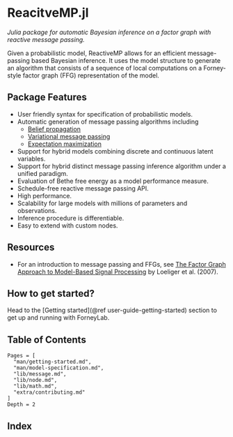 ReacitveMP.jl
=============

*Julia package for automatic Bayesian inference on a factor graph with reactive message passing.*

Given a probabilistic model, ReactiveMP allows for an efficient message-passing based Bayesian inference. It uses the model structure to generate an algorithm that consists of a sequence of local computations on a Forney-style factor graph (FFG) representation of the model.

## Package Features

- User friendly syntax for specification of probabilistic models.
- Automatic generation of message passing algorithms including
    - [Belief propagation](https://en.wikipedia.org/wiki/Belief_propagation)
    - [Variational message passing](https://en.wikipedia.org/wiki/Variational_message_passing)
    - [Expectation maximization](https://en.wikipedia.org/wiki/Expectation-maximization_algorithm)
- Support for hybrid models combining discrete and continuous latent variables.
- Support for hybrid distinct message passing inference algorithm under a unified paradigm.
- Evaluation of Bethe free energy as a model performance measure.
- Schedule-free reactive message passing API.
- High performance.
- Scalability for large models with millions of parameters and observations.
- Inference procedure is differentiable.
- Easy to extend with custom nodes.

## Resources

- For an introduction to message passing and FFGs, see [The Factor Graph Approach to Model-Based Signal Processing](https://ieeexplore.ieee.org/document/4282128/) by Loeliger et al. (2007).

## How to get started?
Head to the [Getting started](@ref user-guide-getting-started) section to get up and running with ForneyLab.

## Table of Contents

```@contents
Pages = [
  "man/getting-started.md",
  "man/model-specification.md",
  "lib/message.md",
  "lib/node.md",
  "lib/math.md",
  "extra/contributing.md"
]
Depth = 2
```

## Index

```@index
```

